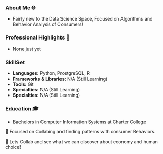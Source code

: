 ### About Me 🌐
- Fairly new to the Data Science Space, Focused on Algorithms and Behavior Analysis of Consumers! 


### Professional Highlights 🌟
- None just yet

### SkillSet 
- **Languages:** Python, ProstgreSQL, R
- **Frameworks & Libraries:** N/A (Still Learning)
- **Tools:** Git
- **Specialties:** N/A (Still Learning)
- **Specialties:** N/A (Still Learning)

### Education 🎓
- Bachelors in Computer Information Systems at Charter College


🔗 Focused on Collabing and finding patterns with consumer Behaviors.

🔗 Lets Collab and see what we can discover about economy and human choice! 
